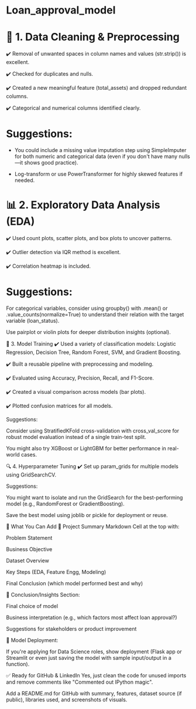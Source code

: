 # **Loan_approval_model**


# 📌 1. Data Cleaning & Preprocessing
  ✔️ Removal of unwanted spaces in column names and values (str.strip()) is excellent.

  ✔️ Checked for duplicates and nulls.
  
  ✔️ Created a new meaningful feature (total_assets) and dropped redundant columns.

  ✔️ Categorical and numerical columns identified clearly.

# Suggestions:

  * You could include a missing value imputation step using SimpleImputer for both numeric and categorical data (even if you don't have many nulls—it shows good practice).

  * Log-transform or use PowerTransformer for highly skewed features if needed.

# 📊 2. Exploratory Data Analysis (EDA)
  ✔️ Used count plots, scatter plots, and box plots to uncover patterns.

  ✔️ Outlier detection via IQR method is excellent.

  ✔️ Correlation heatmap is included.

# Suggestions:

For categorical variables, consider using groupby() with .mean() or .value_counts(normalize=True) to understand their relation with the target variable (loan_status).

Use pairplot or violin plots for deeper distribution insights (optional).

🧠 3. Model Training
✔️ Used a variety of classification models: Logistic Regression, Decision Tree, Random Forest, SVM, and Gradient Boosting.

✔️ Built a reusable pipeline with preprocessing and modeling.

✔️ Evaluated using Accuracy, Precision, Recall, and F1-Score.

✔️ Created a visual comparison across models (bar plots).

✔️ Plotted confusion matrices for all models.

Suggestions:

Consider using StratifiedKFold cross-validation with cross_val_score for robust model evaluation instead of a single train-test split.

You might also try XGBoost or LightGBM for better performance in real-world cases.

🔍 4. Hyperparameter Tuning
✔️ Set up param_grids for multiple models using GridSearchCV.

Suggestions:

You might want to isolate and run the GridSearch for the best-performing model (e.g., RandomForest or GradientBoosting).

Save the best model using joblib or pickle for deployment or reuse.

📁 What You Can Add
📝 Project Summary Markdown Cell at the top with:

Problem Statement

Business Objective

Dataset Overview

Key Steps (EDA, Feature Engg, Modeling)

Final Conclusion (which model performed best and why)

📌 Conclusion/Insights Section:

Final choice of model

Business interpretation (e.g., which factors most affect loan approval?)

Suggestions for stakeholders or product improvement

💾 Model Deployment:

If you're applying for Data Science roles, show deployment (Flask app or Streamlit or even just saving the model with sample input/output in a function).

✅ Ready for GitHub & LinkedIn
Yes, just clean the code for unused imports and remove comments like "Commented out IPython magic".

Add a README.md for GitHub with summary, features, dataset source (if public), libraries used, and screenshots of visuals.
